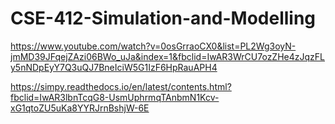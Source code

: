 # CSE-412-Simulation-and-Modelling

https://www.youtube.com/watch?v=0osGrraoCX0&list=PL2Wg3oyN-jmMD39JFqejZAzi06BWo_uJa&index=1&fbclid=IwAR3WrCU7ozZHe4zJqzFLy5nNDpEyY7Q3uQJ7BneIciW5G1IzF6HpRauAPH4

https://simpy.readthedocs.io/en/latest/contents.html?fbclid=IwAR3lbnTcqG8-UsmUphrmqTAnbmN1Kcv-xG1qtoZU5uKa8YYRJrnBshjW-6E
